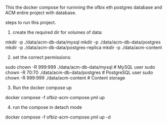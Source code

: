 This the docker compose for runnning the ofbix eth postgres database and ACM entire project with database.

steps to run this project.

1. create the required dir for volumes of data:

mkdir -p ./data/acm-db-data/mysql
mkdir -p ./data/acm-db-data/postgres
mkdir -p ./data/acm-db-data/postgres-replica
mkdir -p ./data/acm-content


2. set the correct permissions:

sudo chown -R 999:999 ./data/acm-db-data/mysql   # MySQL user
sudo chown -R 70:70 ./data/acm-db-data/postgres  # PostgreSQL user
sudo chown -R 999:999 ./data/acm-content         # Content storage


3. Run the docker compose up 

docker compose -f ofbiz-acm-compose.yml up

4. run the compose in detach mode

docker compose -f ofbiz-acm-compose.yml up -d
